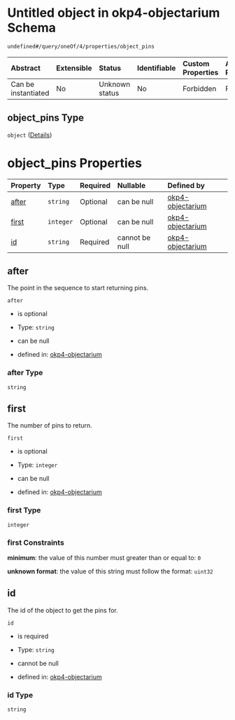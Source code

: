 # Untitled object in okp4-objectarium Schema

```txt
undefined#/query/oneOf/4/properties/object_pins
```



| Abstract            | Extensible | Status         | Identifiable | Custom Properties | Additional Properties | Access Restrictions | Defined In                                                                     |
| :------------------ | :--------- | :------------- | :----------- | :---------------- | :-------------------- | :------------------ | :----------------------------------------------------------------------------- |
| Can be instantiated | No         | Unknown status | No           | Forbidden         | Forbidden             | none                | [okp4-objectarium.json\*](schema/okp4-objectarium.json "open original schema") |

## object\_pins Type

`object` ([Details](okp4-objectarium-querymsg-oneof-objectpins-properties-object_pins.md))

# object\_pins Properties

| Property        | Type      | Required | Nullable       | Defined by                                                                                                                                                                   |
| :-------------- | :-------- | :------- | :------------- | :--------------------------------------------------------------------------------------------------------------------------------------------------------------------------- |
| [after](#after) | `string`  | Optional | can be null    | [okp4-objectarium](okp4-objectarium-querymsg-oneof-objectpins-properties-object_pins-properties-after.md "undefined#/query/oneOf/4/properties/object_pins/properties/after") |
| [first](#first) | `integer` | Optional | can be null    | [okp4-objectarium](okp4-objectarium-querymsg-oneof-objectpins-properties-object_pins-properties-first.md "undefined#/query/oneOf/4/properties/object_pins/properties/first") |
| [id](#id)       | `string`  | Required | cannot be null | [okp4-objectarium](okp4-objectarium-querymsg-oneof-objectpins-properties-object_pins-properties-id.md "undefined#/query/oneOf/4/properties/object_pins/properties/id")       |

## after

The point in the sequence to start returning pins.

`after`

*   is optional

*   Type: `string`

*   can be null

*   defined in: [okp4-objectarium](okp4-objectarium-querymsg-oneof-objectpins-properties-object_pins-properties-after.md "undefined#/query/oneOf/4/properties/object_pins/properties/after")

### after Type

`string`

## first

The number of pins to return.

`first`

*   is optional

*   Type: `integer`

*   can be null

*   defined in: [okp4-objectarium](okp4-objectarium-querymsg-oneof-objectpins-properties-object_pins-properties-first.md "undefined#/query/oneOf/4/properties/object_pins/properties/first")

### first Type

`integer`

### first Constraints

**minimum**: the value of this number must greater than or equal to: `0`

**unknown format**: the value of this string must follow the format: `uint32`

## id

The id of the object to get the pins for.

`id`

*   is required

*   Type: `string`

*   cannot be null

*   defined in: [okp4-objectarium](okp4-objectarium-querymsg-oneof-objectpins-properties-object_pins-properties-id.md "undefined#/query/oneOf/4/properties/object_pins/properties/id")

### id Type

`string`
